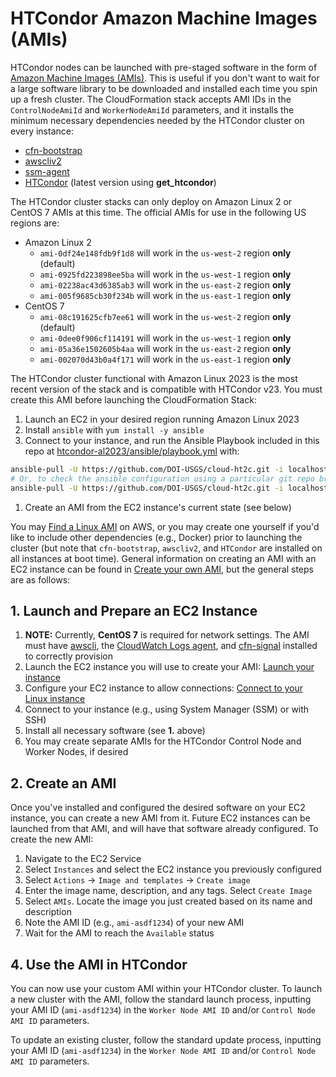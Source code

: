 # HTCondor Amazon Machine Images (AMIs)

HTCondor nodes can be launched with pre-staged software in the form of [Amazon
Machine Images
(AMIs)](https://docs.aws.amazon.com/AWSEC2/latest/UserGuide/AMIs.html). This is
useful if you don't want to wait for a large software library to be downloaded
and installed each time you spin up a fresh cluster. The CloudFormation stack
accepts AMI IDs in the `ControlNodeAmiId` and `WorkerNodeAmiId` parameters, and
it installs the minimum necessary dependencies needed by the HTCondor cluster on
every instance:

- [cfn-bootstrap](https://docs.aws.amazon.com/AWSCloudFormation/latest/UserGuide/cfn-helper-scripts-reference.html#cfn-helper-scripts-reference-downloads)
- [awscliv2](https://docs.aws.amazon.com/cli/latest/userguide/getting-started-install.html)
- [ssm-agent](https://docs.aws.amazon.com/systems-manager/latest/userguide/ssm-agent.html)
- [HTCondor](https://htcondor.readthedocs.io/en/latest/getting-htcondor/admin-quick-start.html)
  (latest version using **get_htcondor**)

The HTCondor cluster stacks can only deploy on Amazon Linux 2 or CentOS 7 AMIs
at this time. The official AMIs for use in the following US regions are:

- Amazon Linux 2
  - `ami-0df24e148fdb9f1d8` will work in the `us-west-2` region **only**
    (default)
  - `ami-0925fd223898ee5ba` will work in the `us-west-1` region **only**
  - `ami-02238ac43d6385ab3` will work in the `us-east-2` region **only**
  - `ami-005f9685cb30f234b` will work in the `us-east-1` region **only**
- CentOS 7
  - `ami-08c191625cfb7ee61` will work in the `us-west-2` region **only**
    (default)
  - `ami-0dee0f906cf114191` will work in the `us-west-1` region **only**
  - `ami-05a36e1502605b4aa` will work in the `us-east-2` region **only**
  - `ami-002070d43b0a4f171` will work in the `us-east-1` region **only**

The HTCondor cluster functional with Amazon Linux 2023 is the most recent
version of the stack and is compatible with HTCondor v23. You must create this
AMI before launching the CloudFormation Stack:

1. Launch an EC2 in your desired region running Amazon Linux 2023
1. Install `ansible` with `yum install -y ansible`
1. Connect to your instance, and run the Ansible Playbook included in this repo
   at
   [htcondor-al2023/ansible/playbook.yml](../htcondor-al2023/ansible/playbook.yml)
   with:

```bash
ansible-pull -U https://github.com/DOI-USGS/cloud-ht2c.git -i localhost htcondor-al2023/ansible/playbook.yml
# Or, to check the ansible configuration using a particular git repo branch:
ansible-pull -U https://github.com/DOI-USGS/cloud-ht2c.git -i localhost htcondor-al2023/ansible/playbook.yml --check --checkout 2-bring-into-parity-with-chs-stack
```

1. Create an AMI from the EC2 instance's current state (see below)

You may [Find a Linux
AMI](https://docs.aws.amazon.com/AWSEC2/latest/UserGuide/finding-an-ami.html) on
AWS, or you may create one yourself if you'd like to include other dependencies
(e.g., Docker) prior to launching the cluster (but note that `cfn-bootstrap`,
`awscliv2`, and `HTCondor` are installed on all instances at boot time). General
information on creating an AMI with an EC2 instance can be found in [Create your
own
AMI](https://docs.aws.amazon.com/AWSEC2/latest/UserGuide/AMIs.html#creating-an-ami),
but the general steps are as follows:

## 1. Launch and Prepare an EC2 Instance

1. **NOTE:** Currently, **CentOS 7** is required for network settings. The AMI
   must have [awscli](https://aws.amazon.com/cli/), the [CloudWatch Logs
   agent](https://docs.aws.amazon.com/AmazonCloudWatch/latest/logs/QuickStartEC2Instance.html),
   and
   [cfn-signal](https://docs.aws.amazon.com/AWSCloudFormation/latest/UserGuide/cfn-helper-scripts-reference.html)
   installed to correctly provision
1. Launch the EC2 instance you will use to create your AMI: [Launch your
   instance](https://docs.aws.amazon.com/AWSEC2/latest/UserGuide/LaunchingAndUsingInstances.html)
1. Configure your EC2 instance to allow connections: [Connect to your Linux
   instance](https://docs.aws.amazon.com/AWSEC2/latest/UserGuide/AccessingInstances.html)
1. Connect to your instance (e.g., using System Manager (SSM) or with SSH)
1. Install all necessary software (see **1.** above)
1. You may create separate AMIs for the HTCondor Control Node and Worker Nodes,
   if desired

## 2. Create an AMI

Once you've installed and configured the desired software on your EC2 instance,
you can create a new AMI from it. Future EC2 instances can be launched from that
AMI, and will have that software already configured. To create the new AMI:

1. Navigate to the EC2 Service
2. Select `Instances` and select the EC2 instance you previously configured
3. Select `Actions` -> `Image and templates` -> `Create image`
4. Enter the image name, description, and any tags. Select `Create Image`
5. Select `AMIs`. Locate the image you just created based on its name and
   description
6. Note the AMI ID (e.g., `ami-asdf1234`) of your new AMI
7. Wait for the AMI to reach the `Available` status

## 4. Use the AMI in HTCondor

You can now use your custom AMI within your HTCondor cluster. To launch a new
cluster with the AMI, follow the standard launch process, inputting your AMI ID
(`ami-asdf1234`) in the `Worker Node AMI ID` and/or `Control Node AMI ID`
parameters.

To update an existing cluster, follow the standard update process, inputting
your AMI ID (`ami-asdf1234`) in the `Worker Node AMI ID` and/or `Control Node
AMI ID` parameters.
